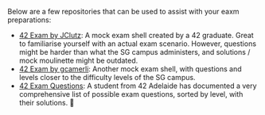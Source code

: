 Below are a few repositories that can be used to assist with your eaxm preparations:

- [42 Exam by JClutz](https://github.com/JCluzet/42_EXAM): A mock exam shell created by a 42 graduate. Great to familiarise yourself with an actual exam scenario. However, questions might be harder than what the SG campus administers, and solutions / mock moulinette might be outdated.
- [42 Exam by gcamerli](https://github.com/gcamerli/examshell): Another mock exam shell, with questions and levels closer to the difficulty levels of the SG campus.
- [42 Exam Questions](https://github.com/pasqualerossi/42-Piscine/tree/main/42%20Piscine%20Exam): A student from 42 Adelaide has documented a very comprehensive list of possible exam questions, sorted by level, with their solutions. 🤩
